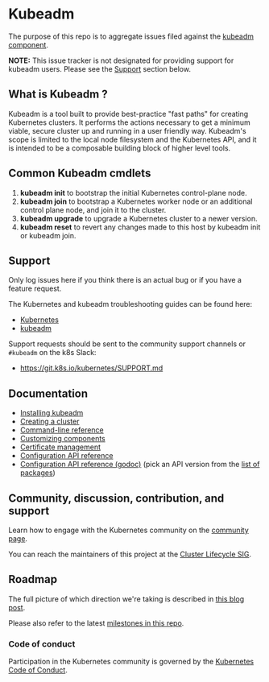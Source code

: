 # Kubeadm

The purpose of this repo is to aggregate issues filed against the [kubeadm component](https://git.k8s.io/kubernetes/cmd/kubeadm).

**NOTE:** This issue tracker is not designated for providing support for kubeadm users.
Please see the [Support](#support) section below.

## What is Kubeadm ?

Kubeadm is a tool built to provide best-practice "fast paths" for creating Kubernetes clusters.
It performs the actions necessary to get a minimum viable, secure cluster up and running in a user friendly way.
Kubeadm's scope is limited to the local node filesystem and the Kubernetes API, and it is intended to be a composable building block of higher level tools.


## Common Kubeadm cmdlets
1. **kubeadm init** to bootstrap the initial Kubernetes control-plane node.
1. **kubeadm join** to bootstrap a Kubernetes worker node or an additional control plane node, and join it to the cluster.
1. **kubeadm upgrade** to upgrade a Kubernetes cluster to a newer version.
1. **kubeadm reset** to revert any changes made to this host by kubeadm init or kubeadm join.

## Support

Only log issues here if you think there is an actual bug or if you have a feature request.

The Kubernetes and kubeadm troubleshooting guides can be found here:
- [Kubernetes](https://kubernetes.io/docs/tasks/debug-application-cluster/troubleshooting/)
- [kubeadm](https://kubernetes.io/docs/setup/production-environment/tools/kubeadm/troubleshooting-kubeadm/)

Support requests should be sent to the community support channels or `#kubeadm` on the k8s Slack:
- https://git.k8s.io/kubernetes/SUPPORT.md

## Documentation

- [Installing kubeadm](https://kubernetes.io/docs/setup/production-environment/tools/kubeadm/install-kubeadm/)
- [Creating a cluster](https://kubernetes.io/docs/setup/production-environment/tools/kubeadm/create-cluster-kubeadm/)
- [Command-line reference](https://kubernetes.io/docs/reference/setup-tools/kubeadm/kubeadm/)
- [Customizing components](https://kubernetes.io/docs/setup/production-environment/tools/kubeadm/control-plane-flags/)
- [Certificate management](https://kubernetes.io/docs/tasks/administer-cluster/kubeadm/kubeadm-certs/)
- [Configuration API reference](https://kubernetes.io/docs/reference/config-api/)
- [Configuration API reference (godoc)](https://godoc.org/k8s.io/kubernetes/cmd/kubeadm/app/apis/kubeadm)
(pick an API version from the [list of packages](https://godoc.org/k8s.io/kubernetes/cmd/kubeadm/app/apis/kubeadm#section-directories))

## Community, discussion, contribution, and support

Learn how to engage with the Kubernetes community on the [community page](https://kubernetes.io/community/).

You can reach the maintainers of this project at the [Cluster Lifecycle SIG](https://git.k8s.io/community/sig-cluster-lifecycle#cluster-lifecycle-sig).

## Roadmap

The full picture of which direction we're taking is described in [this blog post](https://kubernetes.io/blog/2017/01/stronger-foundation-for-creating-and-managing-kubernetes-clusters/).

Please also refer to the latest [milestones in this repo](https://github.com/kubernetes/kubeadm/milestones).

### Code of conduct

Participation in the Kubernetes community is governed by the [Kubernetes Code of Conduct](code-of-conduct.md).
